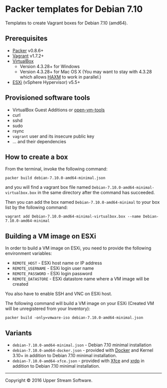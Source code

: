 # Packer templates for Debian 7.10

Templates to create Vagrant boxes for Debian 7.10 (amd64).

## Prerequisites

* [Packer] v0.8.6+
* [Vagrant] v1.7.2+
* [VirtualBox]
	* Version 4.3.28+ for Windows
	* Version 4.3.28+ for Mac OS X (You may want to stay with 4.3.28 which allows [HAXM] to work in parallel.)
* [ESXi] (vSphere Hypervisor) v5.5+

[ESXi]: http://www.vmware.com/products/vsphere-hypervisor
        "Free VMware vSphere Hypervisor, Free Virtualization (ESXi)"
[HAXM]: https://software.intel.com/en-us/android/articles/intel-hardware-accelerated-execution-manager
        "Intel&reg; Hardware Accelerated Execution Manager"
[Packer]: https://www.packer.io/ "Packer by HashiCorp"
[Vagrant]: https://www.vagrantup.com/ "Vagrant"
[VirtualBox]: https://www.virtualbox.org/ "Oracle VM VirtualBox"
[HAXM]: https://software.intel.com/en-us/android/articles/intel-hardware-accelerated-execution-manager
        "Intel&reg; Hardware Accelerated Execution Manager"

## Provisioned software tools

* VirtualBox Guest Additions or [open-vm-tools]
* curl
* sshd
* sudo
* rsync
* `vagrant` user and its insecure public key
* ... and their dependencies

[open-vm-tools]: https://github.com/vmware/open-vm-tools "Official repository of VMware open-vm-tools project"

## How to create a box

From the terminal, invoke the following command:

	packer build debian-7.10.0-amd64-minimal.json

and you will find a vagrant box file named `Debian-7.10.0-amd64-minimal-virtualbox.box`
in the same directory after the command has succeeded.

Then you can add the box named `Debian-7.10.0-amd64-minimal` to your box list
by the following command:

	vagrant add Debian-7.10.0-amd64-minimal-virtualbox.box --name Debian-7.10.0-amd64-minimal

## Building a VM image on ESXi

In order to build a VM image on ESXi, you need to provide the following environment variables:

* `REMOTE_HOST` - ESXi host name or IP address
* `REMOTE_USERNAME` - ESXi login user name
* `REMOTE_PASSWORD` - ESXi login password
* `REMOTE_DATASTORE` - ESXi datastore name where a VM image will be created

You also have to enable SSH and VNC on ESXi host.

The following command will build a VM image on your ESXi (Created VM will be unregistered from your Inventory):

    packer build -only=vmware-iso debian-7.10.0-amd64-minimal.json

## Variants

* `debian-7.10.0-amd64-minimal.json` - Debian 7.10 minimal installation
* `debian-7.10.0-amd64-docker.json` - provided with [Docker] and Kernel 3.10+ in addition to Debian 7.10 minimal installation.
* `debian-7.10.0-amd64-xfce.json` - provided with [Xfce] and [xrdp] in addition to Debian 7.10 minimal installation.

[Docker]: https://www.docker.com/ "Docker - Build, Ship and Run Any App, Anywhere"
[Xfce]: http://www.xfce.org/ "Xfce Desktop Environment"
[xrdp]: http://www.xrdp.org/ "xrdp"

- - -

Copyright &copy; 2016 Upper Stream Software.
